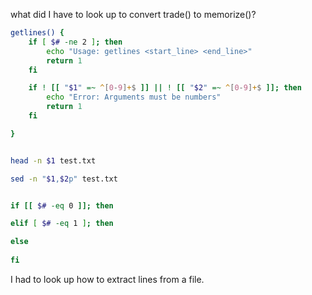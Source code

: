 what did I have to look up to convert trade() to memorize()?

```bash
getlines() {
    if [ $# -ne 2 ]; then
        echo "Usage: getlines <start_line> <end_line>"
        return 1
    fi

    if ! [[ "$1" =~ ^[0-9]+$ ]] || ! [[ "$2" =~ ^[0-9]+$ ]]; then
        echo "Error: Arguments must be numbers"
        return 1
    fi

}


head -n $1 test.txt

sed -n "$1,$2p" test.txt


if [[ $# -eq 0 ]]; then

elif [ $# -eq 1 ]; then

else 
	
fi

```

I had to look up how to extract lines from a file. 
